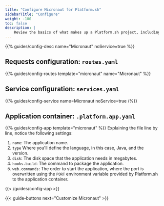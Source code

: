 ```yaml
---
title: "Configure Micronaut for Platform.sh"
sidebarTitle: "Configure"
weight: -100
toc: false
description: |
    Review the basics of what makes up a Platform.sh project, including its three principle configuration files and how to define them for Micronaut.
---
```


{{% guides/config-desc name="Micronaut" noService=true %}}

## Requests configuration: `routes.yaml`

{{% guides/config-routes template="micronaut" name="Micronaut" %}}

## Service configuration: `services.yaml`

{{% guides/config-service name=Micronaut noService=true /%}}

## Application container: `.platform.app.yaml`

{{% guides/config-app template="micronaut" %}}
Explaining the file line by line, notice the following settings:

1. `name`: The application name.
2. `type` Where you'll define the language, in this case, Java, and the version.
3. `disk`: The disk space that the application needs in megabytes.
4. `hooks.build`: The command to package the application.
5. `web.commands`: The order to start the application,
   where the port is overwritten using the `PORT` environment variable provided by Platform.sh to the application container.

{{< /guides/config-app >}}

{{< guide-buttons next="Customize Micronaut" >}}
